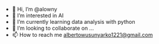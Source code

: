 - 👋 Hi, I’m @alowny
- 👀 I’m interested in AI
- 🌱 I’m currently learning data analysis with python
- 💞️ I’m looking to collaborate on ...
- 📫 How to reach me albertowusunyarko1221@gmail.com

<!---
alowny/alowny is a ✨ special ✨ repository because its `README.md` (this file) appears on your GitHub profile.
You can click the Preview link to take a look at your changes.
--->
